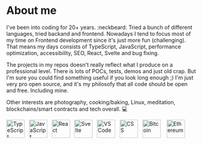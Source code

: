 # About me

I've been into coding for 20+ years. :neckbeard: Tried a bunch of different languages, tried backand and frontend. Nowadays I tend to focus most of my time on Frontend development since it's just more fun (challenging). That means my days consists of TypeScript, JavaScript, performance optimization, accessibility, SEO, React, Svelte and bug fixing.

The projects in my repos doesn't really reflect what I produce on a professional level. There is lots of POCs, tests, demos and just old crap. But I'm sure you could find something useful if you look long enough ;) I'm just very pro open source, and it's my philosofy that all code should be open and free. Including mine.

Other interests are photography, cooking/baking, Linux, meditation, blockchains/smart contracts and tech overall. :computer:

<img src="https://www.vectorlogo.zone/logos/typescriptlang/typescriptlang-icon.svg" alt="TypeScript" width="48" height="48" />&nbsp;&nbsp;&nbsp;<img src="https://www.vectorlogo.zone/logos/javascript/javascript-icon.svg" alt="JavaScript" width="48" height="48" />&nbsp;&nbsp;&nbsp;<img src="https://www.vectorlogo.zone/logos/reactjs/reactjs-icon.svg" alt="React" width="48" height="48" />&nbsp;&nbsp;&nbsp;<img src="https://raw.githubusercontent.com/bestofjs/bestofjs-webui/dd29d40f829c2cea9cbd7ffac13a3add888e2199/public/logos/svelte.svg" alt="Svelte" width="48" height="48" />&nbsp;&nbsp;&nbsp;<img src="https://www.vectorlogo.zone/logos/visualstudio_code/visualstudio_code-icon.svg" alt="VSCode" width="48" height="48" />&nbsp;&nbsp;&nbsp;<img src="https://www.vectorlogo.zone/logos/w3_css/w3_css-icon.svg" alt="CSS" width="48" height="48" />&nbsp;&nbsp;&nbsp;<img src="https://www.vectorlogo.zone/logos/bitcoin/bitcoin-icon.svg" alt="Bitcoin" width="48" height="48" />
&nbsp;&nbsp;&nbsp;<img src="https://www.vectorlogo.zone/logos/ethereum/ethereum-icon.svg" alt="Ethereum" width="48" height="48" />
